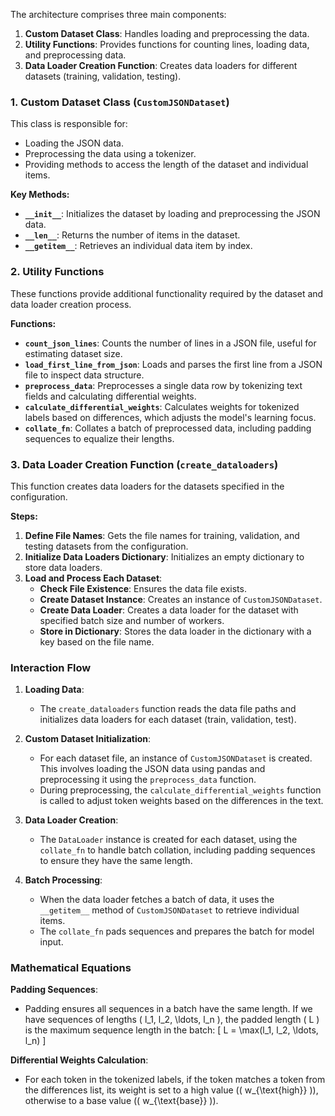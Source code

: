 The architecture comprises three main components:

1. **Custom Dataset Class**: Handles loading and preprocessing the data.
2. **Utility Functions**: Provides functions for counting lines, loading data, and preprocessing data.
3. **Data Loader Creation Function**: Creates data loaders for different datasets (training, validation, testing).

### 1. Custom Dataset Class (`CustomJSONDataset`)

This class is responsible for:
- Loading the JSON data.
- Preprocessing the data using a tokenizer.
- Providing methods to access the length of the dataset and individual items.

**Key Methods:**
- **`__init__`**: Initializes the dataset by loading and preprocessing the JSON data.
- **`__len__`**: Returns the number of items in the dataset.
- **`__getitem__`**: Retrieves an individual data item by index.

### 2. Utility Functions

These functions provide additional functionality required by the dataset and data loader creation process.

**Functions:**
- **`count_json_lines`**: Counts the number of lines in a JSON file, useful for estimating dataset size.
- **`load_first_line_from_json`**: Loads and parses the first line from a JSON file to inspect data structure.
- **`preprocess_data`**: Preprocesses a single data row by tokenizing text fields and calculating differential weights.
- **`calculate_differential_weights`**: Calculates weights for tokenized labels based on differences, which adjusts the model's learning focus.
- **`collate_fn`**: Collates a batch of preprocessed data, including padding sequences to equalize their lengths.

### 3. Data Loader Creation Function (`create_dataloaders`)

This function creates data loaders for the datasets specified in the configuration.

**Steps:**
1. **Define File Names**: Gets the file names for training, validation, and testing datasets from the configuration.
2. **Initialize Data Loaders Dictionary**: Initializes an empty dictionary to store data loaders.
3. **Load and Process Each Dataset**:
   - **Check File Existence**: Ensures the data file exists.
   - **Create Dataset Instance**: Creates an instance of `CustomJSONDataset`.
   - **Create Data Loader**: Creates a data loader for the dataset with specified batch size and number of workers.
   - **Store in Dictionary**: Stores the data loader in the dictionary with a key based on the file name.

### Interaction Flow

1. **Loading Data**:
   - The `create_dataloaders` function reads the data file paths and initializes data loaders for each dataset (train, validation, test).

2. **Custom Dataset Initialization**:
   - For each dataset file, an instance of `CustomJSONDataset` is created. This involves loading the JSON data using pandas and preprocessing it using the `preprocess_data` function.
   - During preprocessing, the `calculate_differential_weights` function is called to adjust token weights based on the differences in the text.

3. **Data Loader Creation**:
   - The `DataLoader` instance is created for each dataset, using the `collate_fn` to handle batch collation, including padding sequences to ensure they have the same length.

4. **Batch Processing**:
   - When the data loader fetches a batch of data, it uses the `__getitem__` method of `CustomJSONDataset` to retrieve individual items.
   - The `collate_fn` pads sequences and prepares the batch for model input.

### Mathematical Equations

**Padding Sequences**:
- Padding ensures all sequences in a batch have the same length. If we have sequences of lengths \( l_1, l_2, \ldots, l_n \), the padded length \( L \) is the maximum sequence length in the batch:
  \[
  L = \max(l_1, l_2, \ldots, l_n)
  \]

**Differential Weights Calculation**:
- For each token in the tokenized labels, if the token matches a token from the differences list, its weight is set to a high value (\( w_{\text{high}} \)), otherwise to a base value (\( w_{\text{base}} \)).

